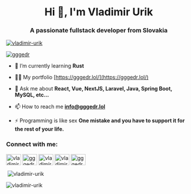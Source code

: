 <h1 align="center">Hi 👋, I'm Vladimir Urik</h1>
<h3 align="center">A passionate fullstack developer from Slovakia</h3>

<p align="left"> <a href="https://github.com/ryo-ma/github-profile-trophy"><img src="https://github-profile-trophy.vercel.app/?username=vladimir-urik&theme=onedark" alt="vladimir-urik" /></a> </p>

<p align="left"> <a href="https://twitter.com/gggedr" target="blank"><img src="https://img.shields.io/twitter/follow/gggedr?logo=twitter&style=for-the-badge" alt="gggedr" /></a> </p>

- 🌱 I’m currently learning **Rust**

- 👨‍💻 My portfolio [https://gggedr.lol/](https://gggedr.lol/)

- 💬 Ask me about **React, Vue, NextJS, Laravel, Java, Spring Boot, MySQL, etc...**

- 📫 How to reach me **info@gggedr.lol**

- ⚡ Programming is like sex **One mistake and you have to support it for the rest of your life.**

<h3 align="left">Connect with me:</h3>
<p align="left">
<a href="https://dev.to/vladimirurik" target="blank"><img align="center" src="https://raw.githubusercontent.com/rahuldkjain/github-profile-readme-generator/master/src/images/icons/Social/devto.svg" alt="vladimirurik" height="30" width="40" /></a>
<a href="https://twitter.com/gggedr" target="blank"><img align="center" src="https://raw.githubusercontent.com/rahuldkjain/github-profile-readme-generator/master/src/images/icons/Social/twitter.svg" alt="gggedr" height="30" width="40" /></a>
<a href="https://linkedin.com/in/vladimír-urík-b49853204" target="blank"><img align="center" src="https://raw.githubusercontent.com/rahuldkjain/github-profile-readme-generator/master/src/images/icons/Social/linked-in-alt.svg" alt="vladimír-urík-b49853204" height="30" width="40" /></a>
<a href="https://instagram.com/vladimir.je.expert" target="blank"><img align="center" src="https://raw.githubusercontent.com/rahuldkjain/github-profile-readme-generator/master/src/images/icons/Social/instagram.svg" alt="vladimir.je.expert" height="30" width="40" /></a>
<a href="https://www.behance.net/gggedrurk" target="blank"><img align="center" src="https://raw.githubusercontent.com/rahuldkjain/github-profile-readme-generator/master/src/images/icons/Social/behance.svg" alt="gggedrurk" height="30" width="40" /></a>
</p>

<p>&nbsp;<img align="center" src="https://github-readme-stats.vercel.app/api?username=vladimir-urik&show_icons=true&theme=dark&locale=en" alt="vladimir-urik" /></p>

<p><img align="center" src="https://github-readme-streak-stats.herokuapp.com/?user=vladimir-urik&theme=dark" alt="vladimir-urik" /></p>
